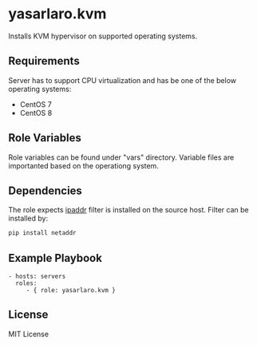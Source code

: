 yasarlaro.kvm
=========

Installs KVM hypervisor on supported operating systems.

Requirements
------------

Server has to support CPU virtualization and has be one of the below operating systems:
 - CentOS 7
 - CentOS 8

Role Variables
--------------

Role variables can be found under "vars" directory. Variable files are importanted based on the operationg system.

Dependencies
------------

The role expects [ipaddr](https://docs.ansible.com/ansible/latest/user_guide/playbooks_filters_ipaddr.html) filter is installed on the source host. Filter can be installed by:

```bash
pip install netaddr
```

Example Playbook
----------------

    - hosts: servers
      roles:
         - { role: yasarlaro.kvm }

License
-------

MIT License
